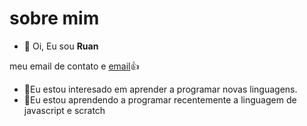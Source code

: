 # sobre mim

- 👋 Oi, Eu sou **Ruan**

 meu email de contato e [email](santos.rocha.ruan@escola.pr.gov.br):+1:
 
 
- 👀Eu estou interesado em aprender a programar novas linguagens.
- 🌱Eu estou aprendendo a programar recentemente a linguagem de javascript e scratch

